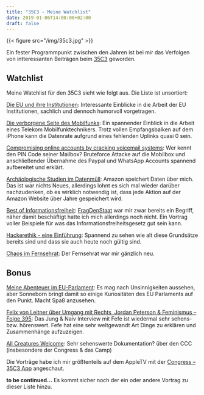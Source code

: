 ```yaml
---
title: "35C3 - Meine Watchlist"
date: 2019-01-06T14:00:00+02:00
draft: false
---
```


{{< figure src="/img/35c3.jpg" >}}

Ein fester Programmpunkt zwischen den Jahren ist bei mir das Verfolgen von intteressanten Beiträgen beim [35C3](https://www.ccc.de/de/updates/2018/35c3-vorfreude) geworden. 

## Watchlist

Meine Watchlist für den 35C3 sieht wie folgt aus. Die Liste ist unsortiert:

[Die EU und ihre Institutionen](https://media.ccc.de/v/35c3-10010-die_eu_und_ihre_institutionen#t=3367): Interessante Einblicke in die Arbeit der EU Institutionen, sachlich und dennoch humorvoll vorgetragen.

[Die verborgene Seite des Mobilfunks](https://media.ccc.de/v/35c3-9407-die_verborgene_seite_des_mobilfunks): 
Ein spannender Einblick in die Arbeit eines Telekom Mobilfunktechnikers. Trotz vollen Empfangsbalken auf dem iPhone kann die Datenrate aufgrund eines fehlenden Uplinks quasi 0 sein.
  
[Compromising online accounts by cracking voicemail systems](https://media.ccc.de/v/35c3-9383-compromising_online_accounts_by_cracking_voicemail_systems):
Wer kennt den PIN Code seiner Mailbox? Bruteforce Attacke auf die Mobilbox und anschließender Übernahme des Paypal und WhatsApp Accounts spannend aufbereitet und erklärt.

[Archäologische Studien im Datenmüll](https://media.ccc.de/v/35c3-9858-archaologische_studien_im_datenmull):
Amazon speichert Daten über mich. Das ist war nichts Neues, allerdings lohnt es sich mal wieder darüber nachzudenken, ob es wirklich notwendig ist, dass jede Aktion auf der Amazon Website über Jahre gespeichert wird.

[Best of Informationsfreiheit](https://media.ccc.de/v/35c3-9507-best_of_informationsfreiheit):
[FragDenStaat](https://fragdenstaat.de) war mir zwar bereits ein Begriff, näher damit beschäftigt hatte ich mich allerdings noch nicht. Ein Vortrag voller Beispiele für was das Informationsfreiheitsgesetz gut sein kann.

[Hackerethik - eine Einführung](https://media.ccc.de/v/35c3-10011-hackerethik_-_eine_einfuhrung):
Spannend zu sehen wie alt diese Grundsätze bereits sind und dass sie auch heute noch gültig sind.

[Chaos im Fernsehrat](https://media.ccc.de/v/35c3-9358-chaos_im_fernsehrat):
Der Fernsehrat war mir gänzlich neu.

## Bonus

[Meine Abenteuer im EU-Parlament](https://www.youtube.com/watch?v=ao1s4lWOb-8&t=3655s):
Es mag nach Unsinnigkeiten aussehen, aber Sonneborn bringt damit so einige Kuriositäten des EU Parlaments auf den Punkt. Macht Spaß anzusehen.

[Felix von Leitner über Umgang mit Rechts, Jordan Peterson & Feminismus – Folge 395](https://www.youtube.com/watch?time_continue=3&v=DKmvLvqUuBg): Das Jung & Naiv Interview mit Fefe ist wiedermal sehr sehens- bzw. hörenswert. Fefe hat eine sehr weltgewandt Art Dinge zu erklären und Zusammenhänge aufzuzeigen.

[All Creatures Welcome](https://media.ccc.de/v/all_creatures_welcome):
Sehr sehenswerte Dokumentation? über den CCC (insbesondere der Congress & das Camp)

Die Vorträge habe ich mir größtenteils auf dem AppleTV mit der [Congress – 35C3 App](https://itunes.apple.com/us/app/congress-35c3/id941205524) angeschaut.

**to be continued…** Es kommt sicher noch der ein oder andere Vortrag zu dieser Liste hinzu.
